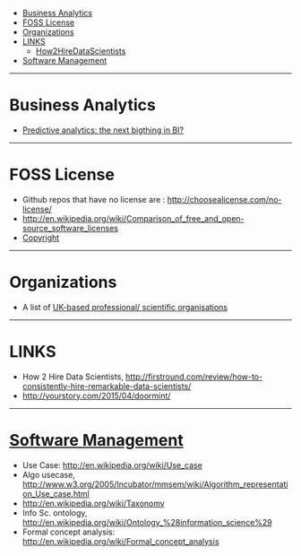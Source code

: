 + [Business Analytics](#business-analytics)
+ [FOSS License](#foss-license)
+ [Organizations](#organizations)
+ [LINKS](#links)
   + [How2HireDataScientists](#how2hiredatascientists)
+ [Software Management](#software-management)

----

# Business Analytics
+ [Predictive analytics: the next bigthing in BI?](http://www.rosebt.com/uploads/8/1/8/1/8181762/predictive_analytics_e_guide.pdf)

----

# FOSS License
+ Github repos that have no license are : http://choosealicense.com/no-license/
+ http://en.wikipedia.org/wiki/Comparison_of_free_and_open-source_software_licenses
+ [Copyright](https://en.wikipedia.org/wiki/Clean_room_design)

----

# Organizations
+ A list of [UK-based professional/ scientific organisations](https://docs.google.com/spreadsheets/d/1haSsyhY6bqjXJHIiCNaOCIqgCqmQqUVQEv55vewu93I/edit#gid=0)

----

# LINKS

+ How 2 Hire Data Scientists, http://firstround.com/review/how-to-consistently-hire-remarkable-data-scientists/
+ http://yourstory.com/2015/04/doormint/

----

# [Software Management](http://en.wikipedia.org/wiki/Category:Software_project_management)
+ Use Case: http://en.wikipedia.org/wiki/Use_case
+ Algo usecase, http://www.w3.org/2005/Incubator/mmsem/wiki/Algorithm_representation_Use_case.html
+ http://en.wikipedia.org/wiki/Taxonomy
+ Info Sc. ontology, http://en.wikipedia.org/wiki/Ontology_%28information_science%29
+ Formal concept analysis: http://en.wikipedia.org/wiki/Formal_concept_analysis

